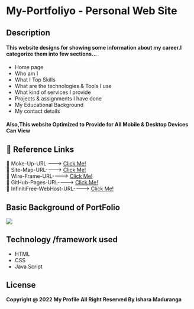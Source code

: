 # My-Portfoliyo - Personal Web Site

## Description
#### This website designs for showing some information about my career.I categorize them into few sections...
* Home page
* Who am I
* What I Top Skills
* What are the technologies & Tools I use
* What kind of services I provide
* Projects & assignments I have done
* My Educational Background
* My contact details

#### Also,This website Optimized to Provide for All Mobile & Desktop Devices Can View 

## :link: Reference Links

🌱 Moke-Up-URL ---> [Click Me!](https://www.figma.com/proto/4mJXjz2mPQsSg21Im2JLeV/My_PortFilo_Mock-up?page-id=0%3A1&node-id=14%3A3&scaling=min-zoom&starting-point-node-id=14%3A3)<br>
🌱 Site-Map-URL----> [Click Me!](https://www.gloomaps.com/2KQ3vDp779)<br>
🌱 Wire-Frame-URL----> [Click Me!](https://wireframe.cc/pQAVpH)<br>
🌱 GitHub-Pages-URL----> [Click Me!](https://isharamaduranga.github.io/My-Portfoliyo/)<br>
🌱 InfinitiFree-WebHost-URL----> [Click Me!](http://isharamaduranga.epizy.com)

## Basic Background of PortFolio
<img src="assets/Readme/My_PortFilo_Mock-up-1.png">

## Technology /framework used
* HTML
* CSS
* Java Script

## License
**Copyright @ 2022 My Profile All Right Reserved By Ishara Maduranga**

